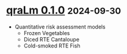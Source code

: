 
# [qraLm 0.1.0](https://github.com/WorldHealthOrganization/qraLm/releases/tag/v.0.1.0) <small>2024-09-30</small>

- Quantitative risk assessment models
  - Frozen Vegetables
  - Diced RTE Cantaloupe
  - Cold-smoked RTE Fish
